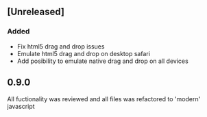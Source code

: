 ## [Unreleased]

### Added
- Fix html5 drag and drop issues
- Emulate html5 drag and drop on desktop safari
- Add posibility to emulate native drag and drop on all devices

## 0.9.0
All fuctionality was reviewed and all files was refactored to 'modern' javascript
